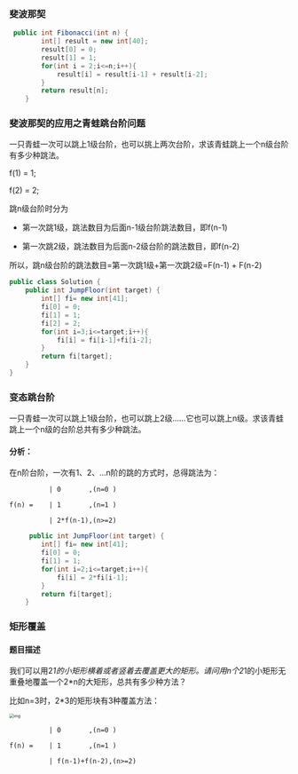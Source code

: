 ### 斐波那契

```java
 public int Fibonacci(int n) {
        int[] result = new int[40];
        result[0] = 0;
        result[1] = 1;
        for(int i = 2;i<=n;i++){
            result[i] = result[i-1] + result[i-2];
        }
        return result[n];
    }
```

### 斐波那契的应用之青蛙跳台阶问题

一只青蛙一次可以跳上1级台阶，也可以挑上两次台阶，求该青蛙跳上一个n级台阶有多少种跳法。

f(1) = 1;

f(2) = 2;

跳n级台阶时分为

- 第一次跳1级，跳法数目为后面n-1级台阶跳法数目，即f(n-1)

- 第一次跳2级，跳法数目为后面n-2级台阶的跳法数目，即f(n-2)

所以，跳n级台阶的跳法数目=第一次跳1级+第一次跳2级=F(n-1) + F(n-2)

```java
public class Solution {
    public int JumpFloor(int target) {
        int[] fi= new int[41];
        fi[0] = 0;
        fi[1] = 1;
        fi[2] = 2;
        for(int i=3;i<=target;i++){
            fi[i] = fi[i-1]+fi[i-2];
        }
        return fi[target];
    }
} 
```

### 变态跳台阶

一只青蛙一次可以跳上1级台阶，也可以跳上2级……它也可以跳上n级。求该青蛙跳上一个n级的台阶总共有多少种跳法。

#### 分析：
在n阶台阶，一次有1、2、...n阶的跳的方式时，总得跳法为：

```
		  | 0       ,(n=0 ) 

f(n) =    | 1       ,(n=1 )

	      | 2*f(n-1),(n>=2)
```

```java
     public int JumpFloor(int target) {
        int[] fi= new int[41];
        fi[0] = 0;
        fi[1] = 1;
        for(int i=2;i<=target;i++){
            fi[i] = 2*fi[i-1];
        }
        return fi[target];
    }
```



### 矩形覆盖

#### 题目描述

我们可以用2*1的小矩形横着或者竖着去覆盖更大的矩形。请问用n个2*1的小矩形无重叠地覆盖一个2*n的大矩形，总共有多少种方法？

比如n=3时，2*3的矩形块有3种覆盖方法：

<img src="https://uploadfiles.nowcoder.com/images/20200218/6384065_1581999858239_64E40A35BE277D7E7C87D4DCF588BE84" alt="img" style="zoom:50%;" />

```
		  | 0       ,(n=0 ) 

f(n) =    | 1       ,(n=1 )

	      | f(n-1)+f(n-2),(n>=2)
```


